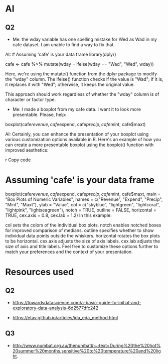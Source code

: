# AI

## Q2

- Me: the wday variable has one spelling mistake for Wed as Wad in my cafe dataset. I am unable to find a way to fix that.

AI: # Assuming 'cafe' is your data frame
library(dplyr)

cafe <- cafe %>%
  mutate(wday = ifelse(wday == "Wad", "Wed", wday))
  
Here, we're using the mutate() function from the dplyr package to modify the "wday" column. The ifelse() function checks if the value is "Wad"; if it is, it replaces it with "Wed"; otherwise, it keeps the original value.

This approach should work regardless of whether the "wday" column is of character or factor type.

- Me: I made a boxplot from my cafe data. I want it to look more presentable. Please, help:

boxplot(cafe$revenue, cafe$expend, cafe$precip, cafe$mint, cafe$maxt)

AI: Certainly, you can enhance the presentation of your boxplot using various customization options available in R. Here's an example of how you can create a more presentable boxplot using the boxplot() function with improved aesthetics:

r
Copy code
# Assuming 'cafe' is your data frame
boxplot(cafe$revenue, cafe$expend, cafe$precip, cafe$mint, cafe$maxt,
        main = "Box Plots of Numeric Variables",
        names = c("Revenue", "Expend", "Precip", "Mint", "Maxt"),
        ylab = "Value",
        col = c("skyblue", "lightgreen", "lightcoral", "lightpink", "lightseagreen"),
        notch = TRUE,
        outline = FALSE,
        horizontal = TRUE,
        cex.axis = 0.8,
        cex.lab = 1.2)
In this example:

col sets the colors of the individual box plots.
notch enables notched boxes for improved comparison of medians.
outline specifies whether to show individual data points outside the whiskers.
horizontal rotates the box plots to be horizontal.
cex.axis adjusts the size of axis labels.
cex.lab adjusts the size of axis and title labels.
Feel free to customize these options further to match your preferences and the context of your presentation.




# Resources used

## Q2

- https://towardsdatascience.com/a-basic-guide-to-initial-and-exploratory-data-analysis-6d2577dfc242

- https://etav.github.io/articles/ida_eda_method.html

## Q3

- http://www.numbat.org.au/thenumbat#:~:text=During%20the%20hot%20summer%20months,sensitive%20to%20temperature%20and%20light.

